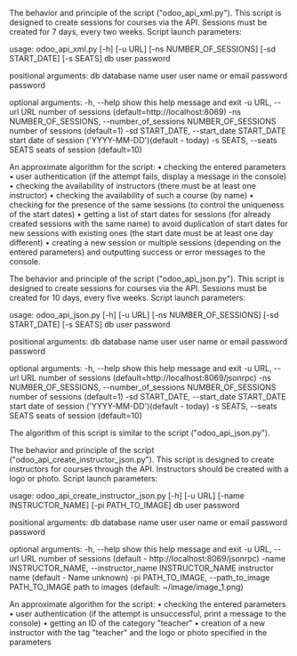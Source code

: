 The behavior and principle of the script ("odoo_api_xml.py").
This script is designed to create sessions for courses via the API. 
Sessions must be created for 7 days, every two weeks. Script launch parameters:

usage: odoo_api_xml.py [-h] [-u URL] [-ns NUMBER_OF_SESSIONS] [-sd START_DATE] 
                        [-s SEATS] db user password

positional arguments:
  db                    database name
  user                  user name or email
  password              password

optional arguments:
  -h, --help            show this help message and exit
  -u URL, --url URL     number of sessions (default=http://localhost:8069)
  -ns NUMBER_OF_SESSIONS, --number_of_sessions NUMBER_OF_SESSIONS
                        number of sessions (default=1)
  -sd START_DATE, --start_date START_DATE
                        start date of session ('YYYY-MM-DD')(default - today)
  -s SEATS, --seats SEATS
                        seats of session (default=10)

An approximate algorithm for the script:
    • checking the entered parameters
    • user authentication (if the attempt fails, display a message in the console)
    • checking the availability of instructors (there must be at least one instructor)
    • checking the availability of such a course (by name)
    • checking for the presence of the same sessions (to control the uniqueness of 
the start dates)
    • getting a list of start dates for sessions (for already created sessions with 
the same name) to avoid duplication of start dates for new sessions with existing ones 
(the start date must be at least one day different)
    • creating a new session or multiple sessions (depending on the entered parameters)
and outputting success or error messages to the console.



The behavior and principle of the script ("odoo_api_json.py").
This script is designed to create sessions for courses via the API. 
Sessions must be created for 10 days, every five weeks. Script launch parameters:

usage: odoo_api_json.py [-h] [-u URL] [-ns NUMBER_OF_SESSIONS] [-sd START_DATE] 
                        [-s SEATS] db user password

positional arguments:
  db                    database name
  user                  user name or email
  password              password

optional arguments:
  -h, --help            show this help message and exit
  -u URL, --url URL     number of sessions (default=http://localhost:8069/jsonrpc)
  -ns NUMBER_OF_SESSIONS, --number_of_sessions NUMBER_OF_SESSIONS
                        number of sessions (default=1)
  -sd START_DATE, --start_date START_DATE
                        start date of session ('YYYY-MM-DD')(default - today)
  -s SEATS, --seats SEATS
                        seats of session (default=10)

The algorithm of this script is similar to the script ("odoo_api_json.py").



The behavior and principle of the script ("odoo_api_create_instructor_json.py").
This script is designed to create instructors for courses through the API. Instructors 
should be created with a logo or photo. Script launch parameters:

usage: odoo_api_create_instructor_json.py [-h] [-u URL] [-name INSTRUCTOR_NAME] 
                        [-pi PATH_TO_IMAGE] db user password

positional arguments:
  db                    database name
  user                  user name or email
  password              password

optional arguments:
  -h, --help            show this help message and exit
  -u URL, --url URL     number of sessions (default - http://localhost:8069/jsonrpc)
  -name INSTRUCTOR_NAME, --instructor_name INSTRUCTOR_NAME
                        instructor name (default - Name unknown)
  -pi PATH_TO_IMAGE, --path_to_image PATH_TO_IMAGE
                        path to images (default: ~/image/image_1.png)


An approximate algorithm for the script:
     • checking the entered parameters
     • user authentication (if the attempt is unsuccessful, print a message to the console)
     • getting an ID of the category "teacher"
     • creation of a new instructor with the tag "teacher" and the logo or photo 
specified in the parameters

